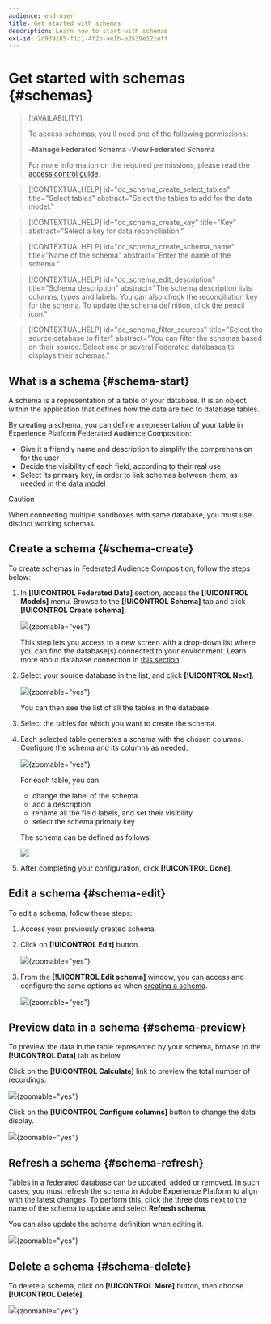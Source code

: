 ```yaml
---
audience: end-user
title: Get started with schemas
description: Learn how to start with schemas
exl-id: 2c939185-f1c1-4f2b-ae1b-e2539e121eff
---
```

# Get started with schemas {#schemas}

>[!AVAILABILITY]
>
>To access schemas, you'll need one of the following permissions:
>
>-**Manage Federated Schema**
>-**View Federated Schema**
>
>For more information on the required permissions, please read the [access control guide](/help/governance-privacy-security/access-control.md).

>[!CONTEXTUALHELP]
>id="dc_schema_create_select_tables"
>title="Select tables"
>abstract="Select the tables to add for the data model."

>[!CONTEXTUALHELP]
>id="dc_schema_create_key"
>title="Key"
>abstract="Select a key for data reconciliation."

>[!CONTEXTUALHELP]
>id="dc_schema_create_schema_name"
>title="Name of the schema"
>abstract="Enter the name of the schema."

>[!CONTEXTUALHELP]
>id="dc_schema_edit_description"
>title="Schema description"
>abstract="The schema description lists columns, types and labels. You can also check the reconciliation key for the schema. To update the schema definition, click the pencil icon."

>[!CONTEXTUALHELP]
>id="dc_schema_filter_sources"
>title="Select the source database to filter"
>abstract="You can filter the schemas based on their source. Select one or several Federated databases to displays their schemas."

## What is a schema {#schema-start}

A schema is a representation of a table of your database. It is an object within the application that defines how the data are tied to database tables. 

By creating a schema, you can define a representation of your table in Experience Platform Federated Audience Composition: 

* Give it a friendly name and description to simplify the comprehension for the user
* Decide the visibility of each field, according to their real use 
* Select its primary key, in order to link schemas between them, as needed in the [data model](../data-management/gs-models.md#data-model-start)

>[!CAUTION]
>
>When connecting multiple sandboxes with same database, you must use distinct working schemas.
>

## Create a schema {#schema-create}

To create schemas in Federated Audience Composition, follow the steps below:

1. In **[!UICONTROL Federated Data]** section, access the **[!UICONTROL Models]** menu. Browse to the **[!UICONTROL Schema]** tab and click **[!UICONTROL Create schema]**.

    ![](assets/schema_create.png){zoomable="yes"}

    This step lets you access to a new screen with a drop-down list where you can find the database(s) connected to your environment. Learn more about database connection in [this section](../connections/home.md#connections-fdb).

1. Select your source database in the list, and click **[!UICONTROL Next]**.

    ![](assets/schema_tables.png){zoomable="yes"}

    You can then see the list of all the tables in the database.

1. Select the tables for which you want to create the schema.

1. Each selected table generates a schema with the chosen columns. Configure the schema and its columns as needed.

    ![](assets/schema_fields.png){zoomable="yes"}

    For each table, you can:

    * change the label of the schema
    * add a description
    * rename all the field labels, and set their visibility
    * select the schema primary key

    The schema can be defined as follows:

    ![](assets/schema_example.png)

1. After completing your configuration, click **[!UICONTROL Done]**. 

## Edit a schema {#schema-edit}

To edit a schema, follow these steps:

1. Access your previously created schema.

1. Click on **[!UICONTROL Edit]** button.

    ![](assets/schema_edit.png){zoomable="yes"}

1. From the **[!UICONTROL Edit schema]** window, you can access and configure the same options as when [creating a schema](#schema-create).

    ![](assets/schema_edit_orders.png){zoomable="yes"}

## Preview data in a schema {#schema-preview}

To preview the data in the table represented by your schema, browse to the **[!UICONTROL Data]** tab as below.

Click on the **[!UICONTROL Calculate]** link to preview the total number of recordings.

![](assets/schema_data.png){zoomable="yes"}

Click on the **[!UICONTROL Configure columns]** button to change the data display.

![](assets/schema_columns.png){zoomable="yes"}

## Refresh a schema {#schema-refresh}

Tables in a federated database can be updated, added or removed. In such cases, you must refresh the schema in Adobe Experience Platform to align with the latest changes. To perform this, click the three dots next to the name of the schema to update and select **Refresh schema**. 

You can also update the schema definition when editing it.

![](assets/schema_refresh.png){zoomable="yes"}


## Delete a schema {#schema-delete}

To delete a schema, click on **[!UICONTROL More]** button, then choose **[!UICONTROL Delete]**.

![](assets/schema_delete.png){zoomable="yes"}
